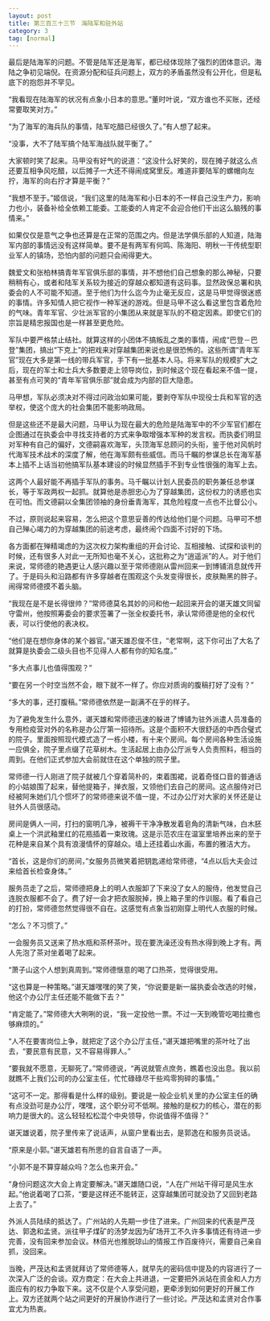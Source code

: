 ```yaml
---
layout: post
title: 第三百三十三节　海陆军和驻外站
category: 3
tag: [normal]
---
```


最后是陆海军的问题。不管是陆军还是海军，都已经体现除了强烈的团体意识。海陆之争初见端倪。在资源分配和征兵问题上，双方的矛盾虽然没有公开化，但是私底下的抱怨并不罕见。

“我看现在陆海军的状况有点象小日本的意思。”董时叶说，“双方谁也不买账，还经常要取笑对方。”

“为了海军的海兵队的事情，陆军吃醋已经很久了。”有人想了起来。

“没事，大不了陆军搞个陆军海战队就平衡了。”

大家顿时笑了起来。马甲没有好气的说道：“这没什么好笑的，现在摊子就这么点还要互相争风吃醋，以后摊子一大还不得闹成窝里反。难道非要陆军的螺帽向左拧，海军的向右拧才算是平衡？”

“我想不至于。”姬信说，“我们这里的陆海军和小日本的不一样自己没生产力，影响力也小，装备补给全依赖工能委。工能委的人肯定不会迎合他们干出这么脑残的事情来。”

如果仅仅是意气之争也还算是在正常的范围之内。但是法学俱乐部的人知道，陆海军内部的事情远没有这样简单。要不是有两军有何鸣、陈海阳、明秋一干传统型职业军人的镇场，恐怕内部的问题只会闹得更大。

魏爱文和张柏林搞青年军官俱乐部的事情，并不想他们自己想象的那么神秘，只要稍稍有心，或者和陆军关系较为接近的穿越众都知道有这码事。显然政保总署和执委会的人不可能不知道。至于他们为什么迄今为止毫无反应，这是马甲觉得很迷惑的事情。许多知情人把它视作一种军迷的游戏。但是马甲不这么看这里包含着危险的气味。青年军官、少壮派军官的小集团从来就是军队的不稳定因素。即使它们的宗旨是精忠报国也是一样甚至更危险。

军队中要严格禁止结社。就算这样的小团体不搞叛乱之类的事情，闹成“巴登－巴登”集团，搞出“下克上”的把戏来对穿越集团来说也是很恐怖的。这些所谓“青年军官”现在大多是第一线的带兵军官，手下有一批基本人马。将来军队的规模扩大之后，现在的军士和士兵大多数要走上领导岗位，到时候这个现在看起来不值一提，甚至有点可笑的“青年军官俱乐部”就会成为内部的巨大隐患。

马甲想，军队必须决对不得过问政治如果可能，要剥夺军队中现役士兵和军官的选举权，使这个庞大的社会集团不能影响政局。

但是这些还不是最大问题，马甲认为现在最大的危险是陆海军中的不少军官们都在企图通过在执委会中寻找支持者的方式来争取增强本军种的发言权。而执委们明显对军种有自己的偏好，文德嗣喜欢海军，头顶海军总顾问的头衔，鉴于他对风帆时代海军技术战术的深度了解，他在海军颇有些威信。而马千瞩的参谋总长在海军基本上插不上话当初他搞军队基本建设的时候显然插手不到专业性很强的海军上去。

这两个人最好能不再插手军队的事务。马千瞩以计划人民委员的职务兼任总参谋长，等于军政两权一起抓。就算他是赤胆忠心为了穿越集团，这份权力的诱惑也实在可怕。而文德嗣以全集团领袖的身份垂青海军，其危险程度一点也不比督公小。

不过，原则说起来容易，怎么把这个意思妥善的传达给他们是个问题。马甲可不想自己殚心竭力的为穿越集团的前途考虑，最终闹个四面不讨好的下场。

各方面都在殚精竭虑的为这次权力架构重组的开会讨论、互相接触、试探和谈判的时候，还有很多人对此一无所知也毫不关心，这批称之为“逍遥派”的人。对于他们来说，常师德的艳遇更让人感兴趣以至于常师德刚从雷州回来一到博铺消息就传开了。于是码头和沿路都有许多穿越者在围观这个头发变得很长，皮肤黝黑的胖子。闹得常师德摸不着头脑。

“我现在是不是长得很帅？”常师德莫名其妙的问和他一起回来开会的谌天雄文同留守雷州，他按照筹委会的要求签署了一张全权委托书，承认常师德是他的全权代表，可以行使他的表决权。

“他们是在想你身体的某个器官。”谌天雄忍俊不住，“老常啊，这下你可出了大名了就算是执委会二级头目也不见得人人都有你的知名度。”

“多大点事儿也值得围观？”

“要在另一个时空当然不会，眼下就不一样了。你应对质询的腹稿打好了没有？”

“多大的事，还打腹稿。”常师德依然是一副满不在乎的样子。

为了避免发生什么意外，谌天雄和常师德迅速的躲进了博铺为驻外派遣人员准备的专用检疫营对外的名称是办公厅第一招待所。这是个面积不大很舒适的中西合璧式的院子。里面按照现代模式造了一栋小楼，有十来个房间。每个房间各种生活设施一应俱全，院子里点缀了花草树木。生活起居上由办公厅派专人负责照料，相当的周到。在他们正式参加大会前就住在这个单独的院子里。

常师德一行人刚进了院子就被几个穿着简朴的，束着围裙，说着奇怪口音的普通话的小姑娘围了起来，替他提箱子，掸衣服，又领他们去自己的房间。这点服侍对已经被阿朱她们几个惯坏了的常师德来说不值一提，不过办公厅对大家的关怀还是让驻外人员很感动。

房间是俩人一间，打扫的窗明几净，被褥干干净净散发着皂角的清新气味，白木胚桌上一个洪武釉里红的花瓶插着一束玫瑰。这是示范农庄在温室里培养出来的至于花种是来自某个具有浪漫情怀的穿越众。墙上还挂着山水画，布置的雅洁大方。

“首长，这是你们的房间，”女服务员微笑着把钥匙递给常师德，“4点以后大夫会过来给首长检查身体。”

服务员走了之后，常师德把身上的明人衣服卸了下来没了女人的服侍，他发觉自己连脱衣服都不会了。费了好一会才把衣服脱掉，换上箱子里的作训服。看了看自己的打扮，常师德忽然觉得很不自在。这感觉有点象当初刚穿上明代人衣服的时候。

“怎么？不习惯了。”

一会服务员又送来了热水瓶和茶杯茶叶。现在要洗澡还没有热水得到晚上才有。两人先泡了茶对坐着喝了起来。

“萧子山这个人想到真周到。”常师德惬意的喝了口热茶，觉得很受用。

“这也算是一种策略。”谌天雄嘿嘿的笑了笑，“你说要是新一届执委会改选的时候，他这个办公厅主任还能不能做下去？”

“肯定能了。”常师德大大咧咧的说，“我一定投他一票。不过一天到晚管吃喝拉撒也够麻烦的。”

“人不在要害岗位上争，就把定了这个办公厅主任，”谌天雄把嘴里的茶叶吐了出去，“要民意有民意，又不容易得罪人。”

“要我就不愿意，无聊死了。”常师德说，“再说就管点庶务，瞧着也没出息。我以前就瞧不上我们公司的办公室主任，忙忙碌碌尽干些鸡零狗碎的事情。”

“这可不一定。那得看是什么样的级别。要说是一般企业机关里的办公室主任的确有点没劲可是办公厅，嘿嘿，这个职分可不低啊。接触的是权力的核心，潜在的影响力是很大的。这么轻轻松松混个中央领导，你说值得不值得？”

谌天雄说着，院子里传来了说话声，从窗户里看出去，是郭逸在和服务员说话。

“原来是小郭。”谌天雄若有所思的自言自语了一声。

“小郭不是不算穿越众吗？怎么也来开会。”

“身份问题这次大会上肯定要解决。”谌天雄随口说，“人在广州站干得可是风生水起。”他说着喝了口茶，“要是这样还不能转正，这穿越集团可就没劲了又回到老路上去了。”

外派人员陆续的抵达了。广州站的人先期一步住了进来。广州回来的代表是严茂达、郭逸和孟贤。派往甲子煤矿的汤梦龙因为矿场开工不久许多事情还有待进一步完善，没有回来参加会议。林佰光也推脱琼山的情报工作百废待兴，需要自己亲自抓，没回来。

当晚，严茂达和孟贤就拜访了常师德等人，就早先的密码信中提及的内容进行了一次深入广泛的会谈。双方商定：在大会上共进退，一定要把外派站在资金和人力方面应有的权力争取下来。这不仅是个人享受问题，更牵涉到如何更好的开展工作上。双方还就两个站之间更好的开展协作进行了一些讨论。严茂达和孟贤对合作事宜尤为热衷。